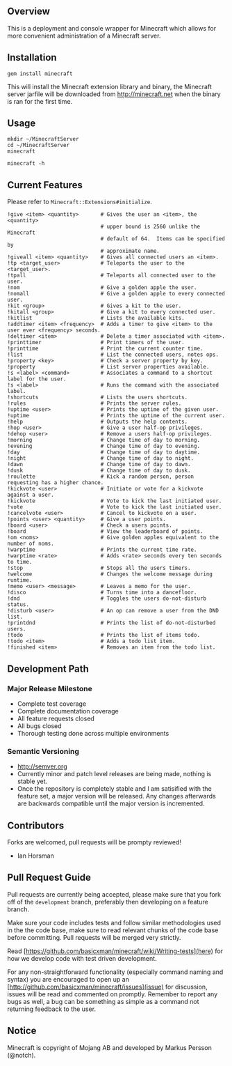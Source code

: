 Overview
--------

This is a deployment and console wrapper for Minecraft which allows for more
convenient administration of a Minecraft server.

Installation
------------

    gem install minecraft

This will install the Minecraft extension library and binary, the Minecraft
server jarfile will be downloaded from http://minecraft.net when the binary is
ran for the first time.

Usage
-----

    mkdir ~/MinecraftServer
    cd ~/MinecraftServer
    minecraft

    minecraft -h

Current Features
----------------

Please refer to `Minecraft::Extensions#initialize`.

    !give <item> <quantity>       # Gives the user an <item>, the <quantity> 
                                  # upper bound is 2560 unlike the Minecraft 
                                  # default of 64.  Items can be specified by
                                  # approximate name.
    !giveall <item> <quantity>    # Gives all connected users an <item>.
    !tp <target_user>             # Teleports the user to the <target_user>.
    !tpall                        # Teleports all connected user to the user.
    !nom                          # Give a golden apple the user.
    !nomall                       # Give a golden apple to every connected user.
    !kit <group>                  # Gives a kit to the user.
    !kitall <group>               # Give a kit to every connected user.
    !kitlist                      # Lists the available kits.
    !addtimer <item> <frequency>  # Adds a timer to give <item> to the user ever <frequency> seconds.
    !deltimer <item>              # Delete a timer associated with <item>.
    !printtimer                   # Print timers of the user.
    !printtime                    # Print the current counter time.
    !list                         # List the connected users, notes ops.
    !property <key>               # Check a server property by key.
    !property                     # List server properties available.
    !s <label> <command>          # Associates a command to a shortcut label for the user.
    !s <label>                    # Runs the command with the associated label.
    !shortcuts                    # Lists the users shortcuts.
    !rules                        # Prints the server rules.
    !uptime <user>                # Prints the uptime of the given user.
    !uptime                       # Prints the uptime of the current user.
    !help                         # Outputs the help contents.
    !hop <user>                   # Give a user half-op privileges.
    !dehop <user>                 # Remove a users half-op privileges.
    !morning                      # Change time of day to morning.
    !evening                      # Change time of day to evening.
    !day                          # Change time of day to daytime.
    !night                        # Change time of day to night.
    !dawn                         # Change time of day to dawn.
    !dusk                         # Change time of day to dusk.
    !roulette                     # Kick a random person, person requesting has a higher chance.
    !kickvote <user>              # Initiate or vote for a kickvote against a user.
    !kickvote                     # Vote to kick the last initiated user.
    !vote                         # Vote to kick the last initiated user.
    !cancelvote <user>            # Cancel to kickvote on a user.
    !points <user> <quantity>     # Give a user points.
    !board <user>                 # Check a users points.
    !board                        # View the leaderboard of points.
    !om <noms>                    # Give golden apples equivalent to the number of noms.
    !warptime                     # Prints the current time rate.
    !warptime <rate>              # Adds <rate> seconds every ten seconds to time.
    !stop                         # Stops all the users timers.
    !welcome                      # Changes the welcome message during runtime.
    !memo <user> <message>        # Leaves a memo for the user.
    !disco                        # Turns time into a dancefloor.
    !dnd                          # Toggles the users do-not-disturb status.
    !disturb <user>               # An op can remove a user from the DND list.
    !printdnd                     # Prints the list of do-not-disturbed users.
    !todo                         # Prints the list of items todo.
    !todo <item>                  # Adds a todo list item.
    !finished <item>              # Removes an item from the todo list.

Development Path
----------------

### Major Release Milestone

- Complete test coverage
- Complete documentation coverage
- All feature requests closed
- All bugs closed
- Thorough testing done across multiple environments


### Semantic Versioning

- http://semver.org
- Currently minor and patch level releases are being made, nothing is stable
yet.
- Once the repository is completely stable and I am satisified with the feature
set, a major version will be released.  Any changes afterwards are backwards
compatible until the major version is incremented.

Contributors
------------

Forks are welcomed, pull requests will be prompty reviewed!

- Ian Horsman

Pull Request Guide
------------------

Pull requests are currently being accepted, please make sure that you fork off
of the `development` branch, preferably then developing on a feature branch.

Make sure your code includes tests and follow similar methodologies used in the
the code base, make sure to read relevant chunks of the code base before
committing.  Pull requests will be merged very strictly.

Read [https://github.com/basicxman/minecraft/wiki/Writing-tests](here) for how
we develop code with test driven development.

For any non-straightforward functionality (especially command naming and
syntax) you are encouraged to open up an
[http://github.com/basicxman/minecraft/issues](issue) for discussion, issues
will be read and commented on promptly.  Remember to report any bugs as well,
a bug can be something as simple as a command not returning feedback to the
user.


Notice
------

Minecraft is copyright of Mojang AB and developed by Markus Persson (@notch).
